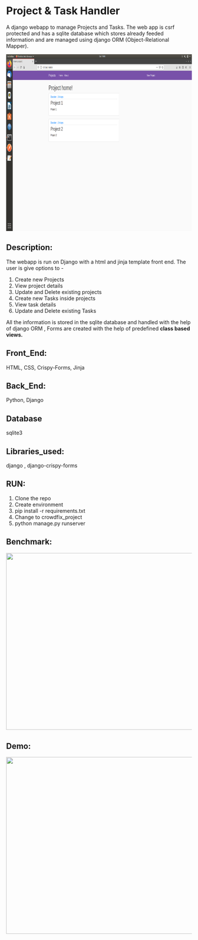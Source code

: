 # Project & Task Handler    
A django webapp to manage Projects and Tasks. The web app is csrf protected and has a sqlite database which stores already feeded information and are managed using django ORM (Object-Relational Mapper). 

<img src="screenshots/homepage.png" width="800" height="480" />

## Description: 
The webapp is run on Django with a html and jinja template front end. 
The user is give options to -
1. Create new Projects
2. View project details
3. Update and Delete existing projects
4. Create new Tasks inside projects
5. View task details
6. Update and Delete existing Tasks

All the information is stored in the sqlite database and handled with the help of django ORM , Forms are created with the help of predefined <b>class based views.</b> 

## Front_End: 
HTML, CSS, Crispy-Forms, Jinja

## Back_End: 
Python, Django 

## Database 
sqlite3

## Libraries_used: 
django , django-crispy-forms 

## RUN: 

1. Clone the repo   
2. Create environment  
3. pip install -r requirements.txt  
4. Change to crowdfix_project
5. python manage.py runserver

## Benchmark:

<img src="assests/benchmark.png" width="640" height="480" />

## Demo:  

<img src="assests/demo.gif" width="720" height="480" />

